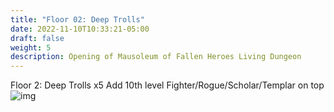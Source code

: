 ```yaml
---
title: "Floor 02: Deep Trolls"
date: 2022-11-10T10:33:21-05:00
draft: false
weight: 5
description: Opening of Mausoleum of Fallen Heroes Living Dungeon
---
```


Floor 2: Deep Trolls x5 
Add 10th level Fighter/Rogue/Scholar/Templar on top![img](https://lh5.googleusercontent.com/JhO7Y8DDY_wr2YQWy5EWk68mor__TQDg7bTBPOcHbw6zy5pm_vh_L0B33G9oj_6A5_Qfh4TZMw6Hx9CR2dFWE13bFlCouGZsPKGYWx1HhmiSfiWO1QoyEdMV70SewQUxOVmtLjerIGPISeDw3L43y2yBYGxY2_zRybw0SMkX1uWI4r9XsX3cPHpfDxq2yg)





